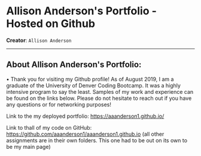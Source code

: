# Allison Anderson's Portfolio - Hosted on Github
**Creator**: `Allison Anderson`
- - -
## About Allison Anderson's Portfolio:

• Thank you for visiting my Github profile! As of August 2019, I am a graduate of the University of Denver Coding Bootcamp. It was a highly intensive program to say the least. Samples of my work and experience can be found on the links below. Please do not hesitate to reach out if you have any questions or for networking purposes! 

Link to the my deployed portfolio: https://aaanderson1.github.io/

Link to thall of my code on GitHub: https://github.com/aaanderson1/aaanderson1.github.io (all other assignments are in their own folders. This one had to be out on its own to be my main page)

<!-- ![Results](/assets/portfolio.png) -->

